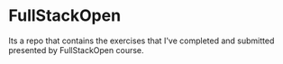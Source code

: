 # FullStackOpen
Its a repo that contains the exercises that I've completed and submitted presented by FullStackOpen course.
